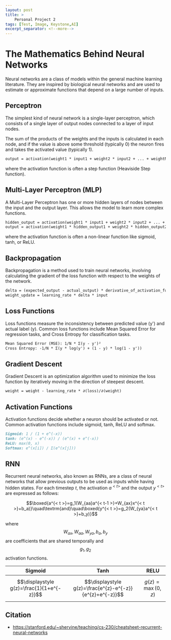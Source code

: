 ```yaml
---
layout: post
title: >
    Personal Project 2
tags: [Test, Image, Keystone,AI]
excerpt_separator: <!--more-->
---
```

# The Mathematics Behind Neural Networks
 <!--more-->


Neural networks are a class of models within the general machine learning literature. They are inspired by biological neural networks and are used to estimate or approximate functions that depend on a large number of inputs.

## Perceptron

The simplest kind of neural network is a single-layer perceptron, which consists of a single layer of output nodes connected to a layer of input nodes.

The sum of the products of the weights and the inputs is calculated in each node, and if the value is above some threshold (typically 0) the neuron fires and takes the activated value (typically 1).

```markdown
output = activation(weight1 * input1 + weight2 * input2 + ... + weightN * inputN + bias)
```

where the activation function is often a step function (Heaviside Step function).

## Multi-Layer Perceptron (MLP)

A Multi-Layer Perceptron has one or more hidden layers of nodes between the input and the output layer. This allows the model to learn more complex functions.

```markdown
hidden_output = activation(weight1 * input1 + weight2 * input2 + ... + weightN * inputN + bias)
output = activation(weight1 * hidden_output1 + weight2 * hidden_output2 + ... + weightN * hidden_outputN + bias)
```

where the activation function is often a non-linear function like sigmoid, tanh, or ReLU.

## Backpropagation

Backpropagation is a method used to train neural networks, involving calculating the gradient of the loss function with respect to the weights of the network.

```markdown
delta = (expected_output - actual_output) * derivative_of_activation_function
weight_update = learning_rate * delta * input
```

## Loss Functions

Loss functions measure the inconsistency between predicted value (y') and actual label (y). Common loss functions include Mean Squared Error for regression tasks, and Cross Entropy for classification tasks.

```markdown
Mean Squared Error (MSE): 1/N * Σ(y - y')²
Cross Entropy: -1/N * Σ(y * log(y') + (1 - y) * log(1 - y'))
```

## Gradient Descent

Gradient Descent is an optimization algorithm used to minimize the loss function by iteratively moving in the direction of steepest descent.

```markdown
weight = weight - learning_rate * ∂(loss)/∂(weight)
```

## Activation Functions

Activation functions decide whether a neuron should be activated or not. Common activation functions include sigmoid, tanh, ReLU and softmax.

```markdown
Sigmoid: 1 / (1 + e^(-x))
tanh: (e^(x) - e^(-x)) / (e^(x) + e^(-x))
ReLU: max(0, x)
Softmax: e^(x[i]) / Σ(e^(x[j]))
```

## RNN
Recurrent neural networks, also known as RNNs, are a class of neural networks that allow previous outputs to be used as inputs while having hidden states. 
For each timestep $t$, the activation $a^{<t>}$ and the output $y^{<t>}$ are expressed as follows:

$$\boxed{a^{< t >}=g_1(W_{aa}a^{< t-1 >}+W_{ax}x^{< t >}+b_a)}\quad\textrm{and}\quad\boxed{y^{< t >}=g_2(W_{ya}a^{< t >}+b_y)}$$

where $$W_{ax}, W_{aa}, W_{ya}, b_a, b_y$$ are coefficients that are shared temporally and $$g_1, g_2$$ activation functions.


| **Sigmoid**  |  **Tanh** |  **RELU** |
|---|---|---|
|  $$\displaystyle g(z)=\frac{1}{1+e^{-z}}$$ | $$\displaystyle g(z)=\frac{e^{z}-e^{-z}}{e^{z}+e^{-z}}$$  | $$\displaystyle g(z)=\max(0,z)$$  |



## Citation
- https://stanford.edu/~shervine/teaching/cs-230/cheatsheet-recurrent-neural-networks

